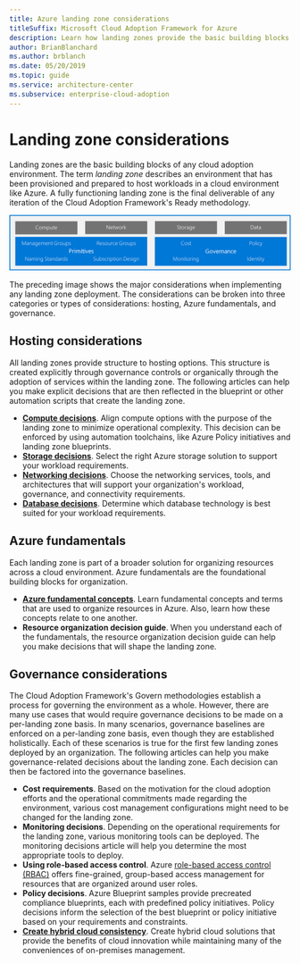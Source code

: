 ```yaml
---
title: Azure landing zone considerations
titleSuffix: Microsoft Cloud Adoption Framework for Azure
description: Learn how landing zones provide the basic building blocks of any cloud adoption environment.
author: BrianBlanchard
ms.author: brblanch
ms.date: 05/20/2019
ms.topic: guide
ms.service: architecture-center
ms.subservice: enterprise-cloud-adoption
---
```


# Landing zone considerations

Landing zones are the basic building blocks of any cloud adoption environment. The term *landing zone* describes an environment that has been provisioned and prepared to host workloads in a cloud environment like Azure. A fully functioning landing zone is the final deliverable of any iteration of the Cloud Adoption Framework's Ready methodology.

![Landing zone considerations](../../_images/ready/landing-zone-considerations.png)

The preceding image shows the major considerations when implementing any landing zone deployment. The considerations can be broken into three categories or types of considerations: hosting, Azure fundamentals, and governance.

## Hosting considerations

All landing zones provide structure to hosting options. This structure is created explicitly through governance controls or organically through the adoption of services within the landing zone. The following articles can help you make explicit decisions that are then reflected in the blueprint or other automation scripts that create the landing zone.

- **[Compute decisions](./compute-decisions.md)**. Align compute options with the purpose of the landing zone to minimize operational complexity. This decision can be enforced by using automation toolchains, like Azure Policy initiatives and landing zone blueprints.
- **[Storage decisions](./storage-guidance.md)**. Select the right Azure storage solution to support your workload requirements.
- **[Networking decisions](./network-decisions.md)**. Choose the networking services, tools, and architectures that will support your organization's workload, governance, and connectivity requirements.
- **[Database decisions](./data-decisions.md)**. Determine which database technology is best suited for your workload requirements.

## Azure fundamentals

Each landing zone is part of a broader solution for organizing resources across a cloud environment. Azure fundamentals are the foundational building blocks for organization.

- **[Azure fundamental concepts](./fundamental-concepts.md)**. Learn fundamental concepts and terms that are used to organize resources in Azure. Also, learn how these concepts relate to one another.
- **Resource organization decision guide**. When you understand each of the fundamentals, the resource organization decision guide can help you make decisions that will shape the landing zone.

## Governance considerations

The Cloud Adoption Framework's Govern methodologies establish a process for governing the environment as a whole. However, there are many use cases that would require governance decisions to be made on a per-landing zone basis. In many scenarios, governance baselines are enforced on a per-landing zone basis, even though they are established holistically. Each of these scenarios is true for the first few landing zones deployed by an organization. The following articles can help you make governance-related decisions about the landing zone. Each decision can then be factored into the governance baselines.

- **Cost requirements**. Based on the motivation for the cloud adoption efforts and the operational commitments made regarding the environment, various cost management configurations might need to be changed for the landing zone.
- **Monitoring decisions**. Depending on the operational requirements for the landing zone, various monitoring tools can be deployed. The monitoring decisions article will help you determine the most appropriate tools to deploy.
- **Using role-based access control**. Azure [role-based access control (RBAC)](../azure-best-practices/roles.md) offers fine-grained, group-based access management for resources that are organized around user roles.
- **Policy decisions**. Azure Blueprint samples provide precreated compliance blueprints, each with predefined policy initiatives. Policy decisions inform the selection of the best blueprint or policy initiative based on your requirements and constraints.
- **[Create hybrid cloud consistency](../../infrastructure/misc/hybrid-consistency.md)**. Create hybrid cloud solutions that provide the benefits of cloud innovation while maintaining many of the conveniences of on-premises management.
